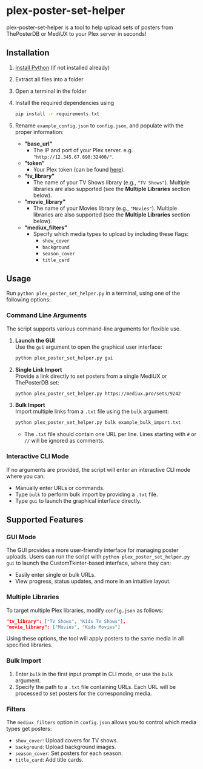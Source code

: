 
# plex-poster-set-helper

plex-poster-set-helper is a tool to help upload sets of posters from ThePosterDB or MediUX to your Plex server in seconds!

## Installation

1. [Install Python](https://www.python.org/downloads/) (if not installed already)

2. Extract all files into a folder

3. Open a terminal in the folder

4. Install the required dependencies using

   ```bash
   pip install -r requirements.txt
   ```

5. Rename `example_config.json` to `config.json`, and populate with the proper information:
   - **"base_url"**  
     - The IP and port of your Plex server. e.g. `"http://12.345.67.890:32400/"`.
   - **"token"**  
     - Your Plex token (can be found [here](https://support.plex.tv/articles/204059436-finding-an-authentication-token-x-plex-token/)).
   - **"tv_library"**  
     - The name of your TV Shows library (e.g., `"TV Shows"`). Multiple libraries are also supported (see the **Multiple Libraries** section below).
   - **"movie_library"**  
     - The name of your Movies library (e.g., `"Movies"`). Multiple libraries are also supported (see the **Multiple Libraries** section below).
   - **"mediux_filters"**  
     - Specify which media types to upload by including these flags:
       - `show_cover`
       - `background`
       - `season_cover`
       - `title_card`

## Usage

Run `python plex_poster_set_helper.py` in a terminal, using one of the following options:

### Command Line Arguments

The script supports various command-line arguments for flexible use.

1. **Launch the GUI**  
   Use the `gui` argument to open the graphical user interface:
   ```bash
   python plex_poster_set_helper.py gui
   ```

2. **Single Link Import**  
   Provide a link directly to set posters from a single MediUX or ThePosterDB set:
   ```bash
   python plex_poster_set_helper.py https://mediux.pro/sets/9242
   ```

3. **Bulk Import**  
   Import multiple links from a `.txt` file using the `bulk` argument:
   ```bash
   python plex_poster_set_helper.py bulk example_bulk_import.txt
   ```

   - The `.txt` file should contain one URL per line. Lines starting with `#` or `//` will be ignored as comments.

### Interactive CLI Mode

If no arguments are provided, the script will enter an interactive CLI mode where you can:
- Manually enter URLs or commands.
- Type `bulk` to perform bulk import by providing a `.txt` file.
- Type `gui` to launch the graphical interface directly.

## Supported Features

### GUI Mode

The GUI provides a more user-friendly interface for managing poster uploads. Users can run the script with `python plex_poster_set_helper.py gui` to launch the CustomTkinter-based interface, where they can:
- Easily enter single or bulk URLs.
- View progress, status updates, and more in an intuitive layout.

### Multiple Libraries

To target multiple Plex libraries, modify `config.json` as follows:

```json
"tv_library": ["TV Shows", "Kids TV Shows"],
"movie_library": ["Movies", "Kids Movies"]
```

Using these options, the tool will apply posters to the same media in all specified libraries.

### Bulk Import

1. Enter `bulk` in the first input prompt in CLI mode, or use the `bulk` argument.
2. Specify the path to a `.txt` file containing URLs. Each URL will be processed to set posters for the corresponding media.

### Filters

The `mediux_filters` option in `config.json` allows you to control which media types get posters:
- `show_cover`: Upload covers for TV shows.
- `background`: Upload background images.
- `season_cover`: Set posters for each season.
- `title_card`: Add title cards.


